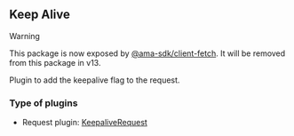 ## Keep Alive

> [!WARNING]
> This package is now exposed by [@ama-sdk/client-fetch](https://npmjs.com/package/@ama-sdk/client-fetch). It will be removed from this package in v13.

Plugin to add the keepalive flag to the request.

### Type of plugins

- Request plugin: [KeepaliveRequest](./keepalive.request.ts)
